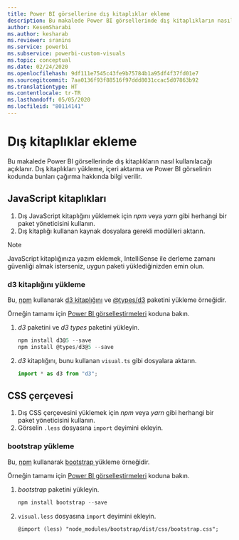 ```yaml
---
title: Power BI görsellerine dış kitaplıklar ekleme
description: Bu makalede Power BI görsellerinde dış kitaplıkların nasıl kullanılacağı açıklanır.
author: KesemSharabi
ms.author: kesharab
ms.reviewer: sranins
ms.service: powerbi
ms.subservice: powerbi-custom-visuals
ms.topic: conceptual
ms.date: 02/24/2020
ms.openlocfilehash: 9df111e7545c43fe9b75784b1a95df4f37fd01e7
ms.sourcegitcommit: 7aa0136f93f88516f97ddd8031ccac5d07863b92
ms.translationtype: HT
ms.contentlocale: tr-TR
ms.lasthandoff: 05/05/2020
ms.locfileid: "80114141"
---
```

# <a name="adding-external-libraries"></a>Dış kitaplıklar ekleme

Bu makalede Power BI görsellerinde dış kitaplıkların nasıl kullanılacağı açıklanır. Dış kitaplıkları yükleme, içeri aktarma ve Power BI görselinin kodunda bunları çağırma hakkında bilgi verilir.

## <a name="javascript-libraries"></a>JavaScript kitaplıkları

1. Dış JavaScript kitaplığını yüklemek için *npm* veya *yarn* gibi herhangi bir paket yöneticisini kullanın.
2. Dış kitaplığı kullanan kaynak dosyalara gerekli modülleri aktarın.

>[!NOTE]
>JavaScript kitaplığınıza yazım eklemek, IntelliSense ile derleme zamanı güvenliği almak isterseniz, uygun paketi yüklediğinizden emin olun.

### <a name="installing-the-d3-library"></a>d3 kitaplığını yükleme

Bu, [npm](https://www.npmjs.com/) kullanarak [d3 kitaplığını](https://www.npmjs.com/package/d3) ve [@types/d3](https://www.npmjs.com/package/@types/d3) paketini yükleme örneğidir.

Örneğin tamamı için [Power BI görselleştirmeleri](https://github.com/microsoft/powerbi-visuals-gantt/blob/master/src/gantt.ts#L29) koduna bakın.

1. *d3* paketini ve *d3 types* paketini yükleyin.

    ```powershell
    npm install d3@5 --save
    npm install @types/d3@5 --save
    ```

2. *d3* kitaplığını, bunu kullanan `visual.ts` gibi dosyalara aktarın.

    ```typescript
    import * as d3 from "d3";
    ```

## <a name="css-framework"></a>CSS çerçevesi

1. Dış CSS çerçevesini yüklemek için *npm* veya *yarn* gibi herhangi bir paket yöneticisini kullanın.
2. Görselin `.less` dosyasına `import` deyimini ekleyin.

### <a name="installing-bootstrap"></a>bootstrap yükleme

Bu, [npm](https://www.npmjs.com/) kullanarak [bootstrap ](https://www.npmjs.com/package/bootstrap) yükleme örneğidir.

Örneğin tamamı için [Power BI görselleştirmeleri](https://github.com/Microsoft/powerbi-visuals-sankey/blob/c8200da56913cd8b253be949a35fad0f4472b6de/style/visual.less#L32) koduna bakın.

1. *bootstrap* paketini yükleyin.

    ```powershell
    npm install bootstrap --save
    ```

2. `visual.less` dosyasına `import` deyimini ekleyin.

    ```less
    @import (less) "node_modules/bootstrap/dist/css/bootstrap.css";
    ```
